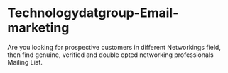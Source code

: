 # Technologydatgroup-Email-marketing
Are you looking for prospective customers in different Networkings field, then find genuine, verified and double opted networking professionals Mailing List.
